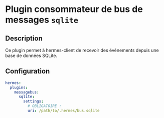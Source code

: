 <!--
Hermes : Change Data Capture (CDC) tool from any source(s) to any target
Copyright (C) 2024 INSA Strasbourg

This file is part of Hermes.

Hermes is free software: you can redistribute it and/or modify
it under the terms of the GNU General Public License as published by
the Free Software Foundation, either version 3 of the License, or
(at your option) any later version.

Hermes is distributed in the hope that it will be useful,
but WITHOUT ANY WARRANTY; without even the implied warranty of
MERCHANTABILITY or FITNESS FOR A PARTICULAR PURPOSE. See the
GNU General Public License for more details.

You should have received a copy of the GNU General Public License
along with Hermes. If not, see <https://www.gnu.org/licenses/>.
-->

# Plugin consommateur de bus de messages `sqlite`

## Description

Ce plugin permet à hermes-client de recevoir des événements depuis une base de données SQLite.

## Configuration

```yaml
hermes:
  plugins:
    messagebus:
      sqlite:
        settings:
          # OBLIGATOIRE :
          uri: /path/to/.hermes/bus.sqlite
```
